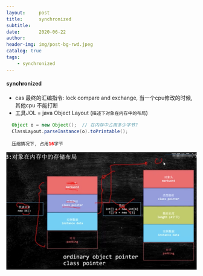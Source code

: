 ```yaml
---
layout:     post
title:      synchronized
subtitle:
date:       2020-06-22
author:
header-img: img/post-bg-rwd.jpeg
catalog: true
tags:
    - synchronized
---
```



#### synchronized
 * cas 最终的汇编指令: lock compare and exchange, 当一个cpu修改的时候, 其他cpu 不能打断
 * 工具JOL = java Object Layout (`描述下对象在内存中的布局`)
 ```java
   Object o = new Object();  // 在内存中占用多少字节?
   ClassLayout.parseInstance(o).toPrintable();

   压缩情况下, 占用16字节
 ```
   ![Image](/img/jol.jpg)


